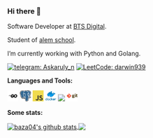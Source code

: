 ### Hi there 👋

Software Developer at <a href="https://www.technodom.kz/">BTS Digital</a>.

Student of <a href="https://alem.school">alem school</a>.

I’m currently working with Python and Golang.

[![telegram: Askaruly_n](https://img.shields.io/badge/-Askaruly_n-blue?style=flat-square&logo=telegram&logoColor=white&link=https://t.me/Askaruly_n)](https://t.me/Askaruly_n)
[![LeetCode: darwin939](https://img.shields.io/badge/dynamic/json?style=flat-square&labelColor=black&color=%23ffa116&label=Solved&query=solvedOverTotal&url=https%3A%2F%2Fleetcode-badge.vercel.app%2Fapi%2Fusers%2Fdarwin939&logo=leetcode&style=flat-squarelogoColor=yellow&)](https://leetcode.com/darwin939/)

**Languages and Tools:**

<code><img height="25" src="https://raw.githubusercontent.com/github/explore/80688e429a7d4ef2fca1e82350fe8e3517d3494d/topics/go/go.png"></code>
<code><img height="25" src="https://raw.githubusercontent.com/github/explore/80688e429a7d4ef2fca1e82350fe8e3517d3494d/topics/postgresql/postgresql.png"></code>
<code><img height="25" src="https://raw.githubusercontent.com/github/explore/80688e429a7d4ef2fca1e82350fe8e3517d3494d/topics/javascript/javascript.png"></code>
<code><img height="25" src="https://raw.githubusercontent.com/github/explore/80688e429a7d4ef2fca1e82350fe8e3517d3494d/topics/docker/docker.png"></code>
<code><img height="25" src="https://bashlogo.com/img/symbol/png/full_colored_dark.png"></code>
<code><img height="25" src="https://raw.githubusercontent.com/github/explore/80688e429a7d4ef2fca1e82350fe8e3517d3494d/topics/git/git.png"></code>

**Some stats:**

<a href="https://github.com/baza04">
  <img align="center" src="https://github-readme-stats.vercel.app/api?username=baza04&show_icons=true&theme=chartreuse-dark" alt="baza04's github stats" width="53.8%" />
</a>
<a href="https://github.com/baza04">
  <img align="center" src="https://github-readme-stats.vercel.app/api/top-langs/?username=baza04&layout=compact&theme=dark" width="45%"/>
</a>

<!--
**Darwin939/Darwin939** is a ✨ _special_ ✨ repository because its `README.md` (this file) appears on your GitHub profile.

Here are some ideas to get you started:

- 🔭 I’m currently working on ...
- 🌱 I’m currently learning ...
- 👯 I’m looking to collaborate on ...
- 🤔 I’m looking for help with ...
- 💬 Ask me about ...
- 📫 How to reach me: ...
- 😄 Pronouns: ...
- ⚡ Fun fact: ...
-->
